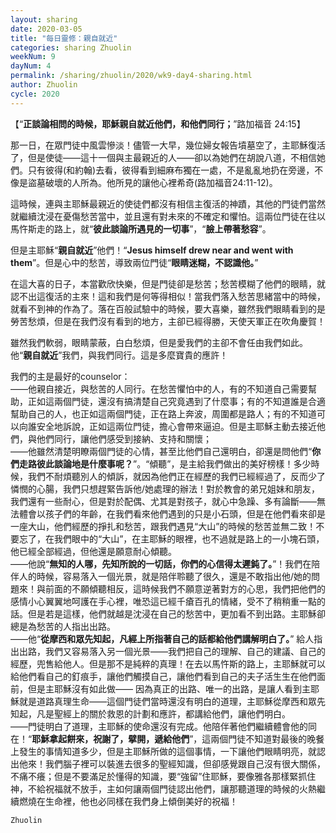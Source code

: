 ```yaml
---
layout: sharing
date: 2020-03-05
title: "每日靈修：親自就近"
categories: sharing Zhuolin
weekNum: 9
dayNum: 4
permalink: /sharing/zhuolin/2020/wk9-day4-sharing.html
author: Zhuolin
cycle: 2020
---
```


【“**正談論相問的時候，耶穌親自就近他們，和他們同行；**”路加福音 24:15】  

那一日，在眾門徒中風雲慘淡！儘管一大早，幾位婦女報告墳墓空了，主耶穌復活了，但是使徒——這十一個與主最親近的人——卻以為她們在胡說八道，不相信她們。只有彼得(和約翰)去看，彼得看到細麻布獨在一處，不是亂亂地扔在旁邊，不像是盜墓破壞的人所為。他所見的讓他心裡希奇(路加福音24:11-12)。  

這時候，連與主耶穌最親近的使徒們都沒有相信主復活的神蹟，其他的門徒們當然就繼續沈浸在憂傷愁苦當中，並且還有對未來的不確定和懼怕。這兩位門徒在往以馬忤斯走的路上，就“**彼此談論所遇見的一切事**”，“**臉上帶著愁容**”。  

但是主耶穌“**親自就近**”他們！“**Jesus himself drew near and went with them**”。但是心中的愁苦，導致兩位門徒“**眼睛迷糊，不認識他。**”  

在這大喜的日子，本當歡欣快樂，但是門徒卻是愁苦；愁苦模糊了他們的眼睛，就認不出這復活的主來！這和我們是何等得相似！當我們落入愁苦思緒當中的時候，就看不到神的作為了。落在百般試驗中的時候，要大喜樂，雖然我們眼睛看到的是勞苦愁煩，但是在我們沒有看到的地方，主卻已經得勝，天使天軍正在吹角慶賀！  

雖然我們軟弱，眼睛蒙蔽，白白愁煩，但是愛我們的主卻不會任由我們如此。他“**親自就近**”我們，與我們同行。這是多麼寶貴的應許！  

我們的主是最好的counselor：  
——他親自接近，與愁苦的人同行。在愁苦懼怕中的人，有的不知道自己需要幫助，正如這兩個門徒，還沒有搞清楚自己究竟遇到了什麼事；有的不知道誰是合適幫助自己的人，也正如這兩個門徒，正在路上奔波，周圍都是路人；有的不知道可以向誰安全地訴說，正如這兩位門徒，擔心會帶來逼迫。但是主耶穌主動去接近他們，與他們同行，讓他們感受到接納、支持和關懷；  
——他雖然清楚明瞭兩個門徒的心情，甚至比他們自己還明白，卻還是問他們“**你們走路彼此談論地是什麼事呢？**”。“傾聽”，是主給我們做出的美好榜樣！多少時候，我們不耐煩聽別人的傾訴，就因為他們正在經歷的我們已經經過了，反而少了憐憫的心腸，我們只想趕緊告訴他/她處理的辦法！對於教會的弟兄姐妹和朋友，我們還有一些耐心，但是對於配偶、尤其是對孩子，就心中急躁、多有論斷——無法體會以孩子們的年齡，在我們看來他們遇到的只是小石頭，但是在他們看來卻是一座大山，他們經歷的掙扎和愁苦，跟我們遇見“大山”的時候的愁苦並無二致！不要忘了，在我們眼中的“大山”，在主耶穌的眼裡，也不過就是路上的一小塊石頭，他已經全部經過，但他還是願意耐心傾聽。  
——他說“**無知的人哪，先知所說的一切話，你們的心信得太遲鈍了。**”！我們在陪伴人的時候，容易落入一個光景，就是陪伴聆聽了很久，還是不敢指出他/她的問題來！與前面的不願傾聽相反，這時候我們不願意逆著對方的心思，我們把他們的感情小心翼翼地呵護在手心裡，唯恐這已經千瘡百孔的情緒，受不了稍稍重一點的話。但是若是這樣，他們就越是沈浸在自己的愁苦中，更加看不到出路。主耶穌卻總是為愁苦的人指出出路。  
——他“**從摩西和眾先知起，凡經上所指著自己的話都給他們講解明白了。**” 給人指出出路，我們又容易落入另一個光景——我們把自己的理解、自己的建議、自己的經歷，兜售給他人。但是那不是純粹的真理！在去以馬忤斯的路上，主耶穌就可以給他們看自己的釘痕手，讓他們觸摸自己，讓他們看到自己的夫子活生生在他們面前，但是主耶穌沒有如此做—— 因為真正的出路、唯一的出路，是讓人看到主耶穌就是道路真理生命——這個門徒們當時還沒有明白的道理，主耶穌從摩西和眾先知起，凡是聖經上的關於救恩的計劃和應許，都講給他們，讓他們明白。  
——門徒明白了道理，主耶穌的使命還沒有完成。他陪伴著他們繼續體會他的同在！“**耶穌拿起餅來，祝謝了，擘開，遞給他們**”，這兩個門徒不知道對最後的晚餐上發生的事情知道多少，但是主耶穌所做的這個事情，一下讓他們眼睛明亮，就認出他來！我們腦子裡可以裝進去很多的聖經知識，但卻感覺跟自己沒有很大關係，不痛不癢；但是不要滿足於懂得的知識，要“強留”住耶穌，要像雅各那樣緊抓住神，不給祝福就不放手，主如何讓兩個門徒認出他們，讓那聽道理的時候的火熱繼續燃燒在生命裡，他也必同樣在我們身上傾倒美好的祝福！  

`Zhuolin`  
